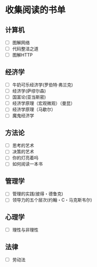 # 收集阅读的书单

## 计算机
- [ ] 图解网络
- [ ] 代码整洁之道
- [ ] 图解HTTP
## 经济学
- [ ] 牛奶可乐经济学(罗伯特·弗兰克)
- [ ] 经济学(萨缪尔森)
- [ ] 国富论(亚当斯密)
- [ ] 经济学原理（宏观微观）（曼昆）
- [ ] 经济学原理（马歇尔）
- [ ] 魔鬼经济学
## 方法论
- [ ] 思考的艺术
- [ ] 决策的艺术
- [ ] 你的灯亮着吗
- [ ] 如何阅读一本书
## 管理学
- [ ] 管理的实践(彼得・德鲁克)
- [ ] 领导力的五个层次(约翰・C・马克斯韦尔)
## 心理学
- [ ] 理性与非理性
## 法律
- [ ] 劳动法